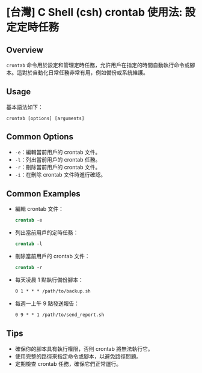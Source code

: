 # [台灣] C Shell (csh) crontab 使用法: 設定定時任務

## Overview
`crontab` 命令用於設定和管理定時任務，允許用戶在指定的時間自動執行命令或腳本。這對於自動化日常任務非常有用，例如備份或系統維護。

## Usage
基本語法如下：
```
crontab [options] [arguments]
```

## Common Options
- `-e`：編輯當前用戶的 crontab 文件。
- `-l`：列出當前用戶的 crontab 任務。
- `-r`：刪除當前用戶的 crontab 文件。
- `-i`：在刪除 crontab 文件時進行確認。

## Common Examples
- 編輯 crontab 文件：
  ```csh
  crontab -e
  ```

- 列出當前用戶的定時任務：
  ```csh
  crontab -l
  ```

- 刪除當前用戶的 crontab 文件：
  ```csh
  crontab -r
  ```

- 每天凌晨 1 點執行備份腳本：
  ```csh
  0 1 * * * /path/to/backup.sh
  ```

- 每週一上午 9 點發送報告：
  ```csh
  0 9 * * 1 /path/to/send_report.sh
  ```

## Tips
- 確保你的腳本具有執行權限，否則 crontab 將無法執行它。
- 使用完整的路徑來指定命令或腳本，以避免路徑問題。
- 定期檢查 crontab 任務，確保它們正常運行。